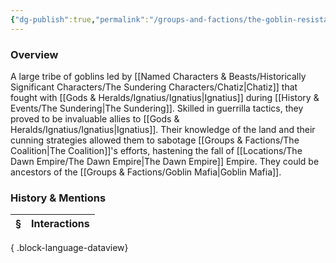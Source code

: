 ```yaml
---
{"dg-publish":true,"permalink":"/groups-and-factions/the-goblin-resistance/","tags":["Groups"],"updated":"2025-08-11T11:53:31.545+01:00"}
---
```


### Overview
A large tribe of goblins led by [[Named Characters & Beasts/Historically Significant  Characters/The Sundering Characters/Chatiz\|Chatiz]] that fought with [[Gods & Heralds/Ignatius/Ignatius\|Ignatius]] during [[History & Events/The Sundering\|The Sundering]]. Skilled in guerrilla tactics, they proved to be invaluable allies to [[Gods & Heralds/Ignatius/Ignatius\|Ignatius]]. Their knowledge of the land and their cunning strategies allowed them to sabotage [[Groups & Factions/The Coalition\|The Coalition]]'s efforts, hastening the fall of [[Locations/The Dawn Empire/The Dawn Empire\|The Dawn Empire]] Empire. They could be ancestors of the [[Groups & Factions/Goblin Mafia\|Goblin Mafia]].

### History & Mentions
| § | Interactions |
| - | ------------ |

{ .block-language-dataview}
